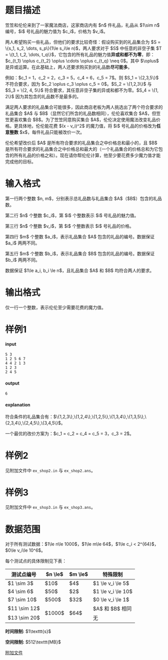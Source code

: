 # 题目描述

<p>笠笠和伦伦来到了一家魔法商店，这家商店内有 $n$ 件礼品，礼品从 $1\sim n$ 编号，$i$ 号礼品的魅力值为 $c_i$，价格为 $v_i$。</p>
<p>两人希望购买一些礼品，但他们的要求比较奇怪：假设购买到的礼品集合为 $S = \{s_1, s_2, \dots, s_p\}(1\le s_i\le n)$，两人要求对于 $S$ 中任意的非空子集 $T = \{t_1, t_2, \dots, t_q\}$，它包含的所有礼品的魅力值<strong>异或和都不为零</strong>，即：$c_{t_1} \oplus c_{t_2} \oplus \cdots \oplus c_{t_q} \neq 0$。其中 $\oplus$ 是异或运算。在此基础上，两人还要求购买到的礼品数<strong>尽可能多</strong>。</p>
<p>例如：$c_1 = 1，c_2 = 2，c_3 = 5，c_4 = 6，c_5 = 7$。则 $S_1 = \{2,3,5\}$ 不符合要求，因为 $c_2 \oplus c_3 \oplus c_5 = 0$。$S_2 = \{1,2,3\}$ 与 $S_3 = \{2, 4, 5\}$ 符合要求，其任意非空子集的异或和都不为零。$S_4 = \{1, 2\}$ 因为其包含的礼品数不是最多的。</p>
<p>满足两人要求的礼品集合可能很多，因此商店老板为两人挑选出了两个符合要求的礼品集合 $A$ 与 $B$（显然它们所含的礼品数相同），伦伦喜欢集合 $A$，但笠笠更喜欢集合 $B$。为了笠笠同意购买集合 $A$，伦伦决定使用魔法改变礼品价格。更具体地，伦伦能花费 $(x - v_i)^2$ 的魔力值，将 $i$ 号礼品的价格改为<strong>任意整数</strong> $x$，每件礼品只能被改价一次。</p>
<p>伦伦希望改价后 $A$ 是所有符合要求的礼品集合之中价格总和最小的，且 $B$ 是所有符合要求的礼品集合之中价格总和最大的（一个礼品集合的价格总和为它包含的所有礼品的价格之和）。现在请你帮伦伦计算，他至少要花费多少魔力值才能完成他的目标。</p>

# 输入格式


<p>第一行两个整数 $n, m$，分别表示总礼品数与礼品集合 $A$（$B$）包含的礼品数。</p>
<p>第二行 $n$ 个整数 $c_i$，第 $i$ 个整数表示 $i$ 号礼品的魅力值。</p>
<p>第三行 $n$ 个整数 $v_i$，第 $i$ 个整数表示 $i$ 号礼品的价格。</p>
<p>第四行 $m$ 个整数 $a_i$，表示礼品集合 $A$ 包含的礼品的编号。数据保证 $a_i$ 两两不同。</p>
<p>第五行 $m$ 个整数 $b_i$，表示礼品集合 $B$ 包含的礼品的编号。数据保证 $b_i$ 两两不同。</p>
<p>数据保证 $1\le a_i, b_i \le n$，且礼品集合 $A$ 和 $B$ 均符合两人的要求。</p>

# 输出格式


<p>仅一行一个整数，表示伦伦至少需要花费的魔力值。</p>

# 样例1


<h4>input</h4>
<pre><code class="sh_plain">5 3
1 2 5 6 7
4 4 2 1 3
1 2 3
2 4 5</code></pre>
<h4>output</h4>
<pre><code class="sh_plain">6</code></pre>
<h4>explanation</h4>
<p>符合条件的礼品集合有：$\{1,2,3\},\{1,2,4\},\{1,2,5\},\{1,3,4\},\{1,3,5\},\{2,3,4\},\{2,4,5\},\{3,4,5\}$。</p>
<p>一个最优的改价方案为：$c_1 = c_2 = c_4 = c_5 = 3，c_3 = 2$。</p>

# 样例2


<p>见附加文件中 <code>ex_shop2.in</code> 与 <code>ex_shop2.ans</code>。</p>

# 样例3


<p>见附加文件中 <code>ex_shop3.in</code> 与 <code>ex_shop3.ans</code>。</p>

# 数据范围


<p>对于所有测试数据：$1\le n\le 1000$，$1\le m\le 64$，$1\le c_i &lt; 2^{64}$，$0\le v_i\le 10^6$。</p>
<p>每个测试点的具体限制见下表：</p>
<div class="table-responsive">
    <table class="table table-bordered table-text-center table-vertical-middle"><thead><tr><th>测试点编号</th><th>$n \le$</th><th>$m \le$</th><th>特殊限制</th></tr></thead><tbody><tr><td>$1 \sim 3$</td><td>$10$</td><td>$4$</td><td>$1 \le v_i \le 5$</td></tr><tr><td>$4 \sim 6$</td><td>$50$</td><td>$2$</td><td>$1 \le v_i \le 10$</td></tr><tr><td>$7 \sim 10$</td><td>$500$</td><td>$32$</td><td>$0 \le v_i \le 1$</td></tr><tr><td>$11 \sim 12$</td><td rowspan="2">$1000$</td><td rowspan="2">$64$</td><td>$A$ 和 $B$ 相同</td></tr><tr><td>$13 \sim 20$</td><td>无</td></tr></tbody></table></div>

<p><strong>时间限制:</strong> $1\texttt{s}$</p>
<p><strong>空间限制:</strong> $512\texttt{MB}$</p>
<p><a href="http://uoj.ac/download.php?type=problem&amp;id=541">附加文件</a></p>
